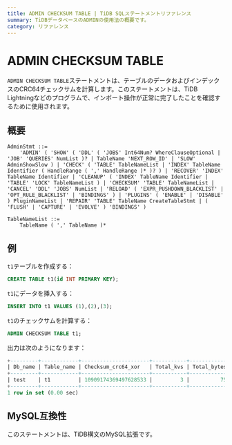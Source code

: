 ```yaml
---
title: ADMIN CHECKSUM TABLE | TiDB SQLステートメントリファレンス
summary: TiDBデータベースのADMINの使用法の概要です。
category: リファレンス
---
```


# ADMIN CHECKSUM TABLE

`ADMIN CHECKSUM TABLE`ステートメントは、テーブルのデータおよびインデックスのCRC64チェックサムを計算します。このステートメントは、TiDB Lightningなどのプログラムで、インポート操作が正常に完了したことを確認するために使用されます。

## 概要

```ebnf+diagram
AdminStmt ::=
    'ADMIN' ( 'SHOW' ( 'DDL' ( 'JOBS' Int64Num? WhereClauseOptional | 'JOB' 'QUERIES' NumList )? | TableName 'NEXT_ROW_ID' | 'SLOW' AdminShowSlow ) | 'CHECK' ( 'TABLE' TableNameList | 'INDEX' TableName Identifier ( HandleRange ( ',' HandleRange )* )? ) | 'RECOVER' 'INDEX' TableName Identifier | 'CLEANUP' ( 'INDEX' TableName Identifier | 'TABLE' 'LOCK' TableNameList ) | 'CHECKSUM' 'TABLE' TableNameList | 'CANCEL' 'DDL' 'JOBS' NumList | 'RELOAD' ( 'EXPR_PUSHDOWN_BLACKLIST' | 'OPT_RULE_BLACKLIST' | 'BINDINGS' ) | 'PLUGINS' ( 'ENABLE' | 'DISABLE' ) PluginNameList | 'REPAIR' 'TABLE' TableName CreateTableStmt | ( 'FLUSH' | 'CAPTURE' | 'EVOLVE' ) 'BINDINGS' )

TableNameList ::=
    TableName ( ',' TableName )*
```

## 例

`t1`テーブルを作成する：

```sql
CREATE TABLE t1(id INT PRIMARY KEY);
```

`t1`にデータを挿入する：

```sql
INSERT INTO t1 VALUES (1),(2),(3);
```

`t1`のチェックサムを計算する：

```sql
ADMIN CHECKSUM TABLE t1;
```

出力は次のようになります：

```sql
+---------+------------+----------------------+-----------+-------------+
| Db_name | Table_name | Checksum_crc64_xor   | Total_kvs | Total_bytes |
+---------+------------+----------------------+-----------+-------------+
| test    | t1         | 10909174369497628533 |         3 |          75 |
+---------+------------+----------------------+-----------+-------------+
1 row in set (0.00 sec)
```

## MySQL互換性

このステートメントは、TiDB構文のMySQL拡張です。